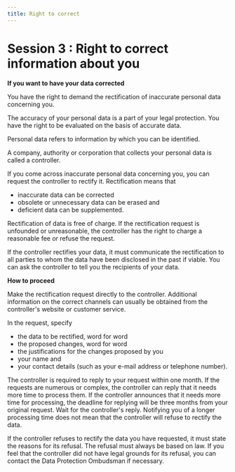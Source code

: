 ```yaml
---
title: Right to correct
---
```

# Session 3 : Right to correct information about you

**If you want to have your data corrected**

You have the right to demand the rectification of inaccurate personal data concerning you.

The accuracy of your personal data is a part of your legal protection. You have the right to be evaluated on the basis of accurate data.

Personal data refers to information by which you can be identified.

A company, authority or corporation that collects your personal data is called a controller.

If you come across inaccurate personal data concerning you, you can request the controller to rectify it. Rectification means that

- inaccurate data can be corrected
- obsolete or unnecessary data can be erased and
- deficient data can be supplemented.

Rectification of data is free of charge. If the rectification request is unfounded or unreasonable, the controller has the right to charge a reasonable fee or refuse the request.

If the controller rectifies your data, it must communicate the rectification to all parties to whom the data have been disclosed in the past if viable. You can ask the controller to tell you the recipients of your data.

**How to proceed**

Make the rectification request directly to the controller. Additional information on the correct channels can usually be obtained from the controller's website or customer service.

In the request, specify

- the data to be rectified, word for word
- the proposed changes, word for word
- the justifications for the changes proposed by you
- your name and
- your contact details (such as your e-mail address or telephone number).

The controller is required to reply to your request within one month. If the requests are numerous or complex, the controller can reply that it needs more time to process them. If the controller announces that it needs more time for processing, the deadline for replying will be three months from your original request. Wait for the controller's reply. Notifying you of a longer processing time does not mean that the controller will refuse to rectify the data.

If the controller refuses to rectify the data you have requested, it must state the reasons for its refusal. The refusal must always be based on law.  If you feel that the controller did not have legal grounds for its refusal, you can contact the Data Protection Ombudsman if necessary.
